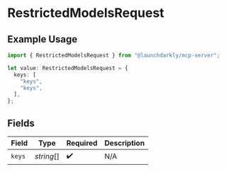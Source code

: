 # RestrictedModelsRequest

## Example Usage

```typescript
import { RestrictedModelsRequest } from "@launchdarkly/mcp-server";

let value: RestrictedModelsRequest = {
  keys: [
    "keys",
    "keys",
  ],
};
```

## Fields

| Field              | Type               | Required           | Description        |
| ------------------ | ------------------ | ------------------ | ------------------ |
| `keys`             | *string*[]         | :heavy_check_mark: | N/A                |